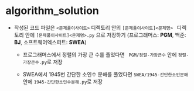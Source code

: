 # algorithm_solution


- 작성된 코드 파일은 `<문제풀이사이트>` 디렉토리 안의 `[문제풀이사이트]<문제명> ` 디렉토리 안에 `[문제풀이사이트]<문제명>.py` 으로 저장하기 (프로그래머스: **PGM**, 백준: **BJ**, 소프트웨어엑스퍼트: **SWEA**)

  - 프로그래머스에서 정렬의 가장 큰 수를 풀었다면 ` PGM/정렬-가장큰수` 안에 `정렬-가장큰수.py`로 저장

  - SWEA에서 1945번 간단한 소인수 분해를 풀었다면  `SWEA/1945-간단한소인분해` 안에 `1945-간단한소인수분해.py`로 저장

